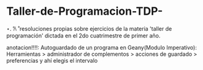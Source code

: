 # Taller-de-Programacion-TDP-
⋆. 𐙚 ˚resoluciones propias sobre ejercicios de la materia 'taller de programación' dictada en el 2do cuatrimestre de primer año.


anotacion!!!!: 
Autoguardado de un programa en Geany(Modulo Imperativo):
Herramientas > administrador de complementos > acciones de guardado > preferencias y ahí elegis el intervalo
